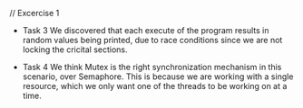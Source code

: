 // Excercise 1

* Task 3
We discovered that each execute of the program results in random values being printed, due to race conditions since we are not locking the cricital sections. 

* Task 4
We think Mutex is the right synchronization mechanism in this scenario, over Semaphore. This is because we are working with a single resource, which we only want one of the threads to be working on at a time. 




